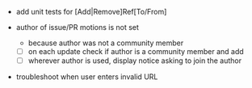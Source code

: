 - add unit tests for [Add|Remove]Ref[To/From]

- author of issue/PR motions is not set
  - because author was not a community member
  - [ ] on each update check if author is a community member and add
  - [ ] wherever author is used, display notice asking to join the author

- troubleshoot when user enters invalid URL